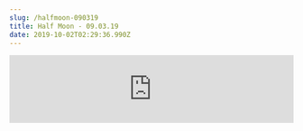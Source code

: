 ```yaml
---
slug: /halfmoon-090319
title: Half Moon - 09.03.19
date: 2019-10-02T02:29:36.990Z
---
```

<iframe width="100%" height="120" src="https://www.mixcloud.com/widget/iframe/?hide_cover=1&feed=%2FHalfMoonbk%2Fmoney-cat-records-932019%2F" frameborder="0" ></iframe>
